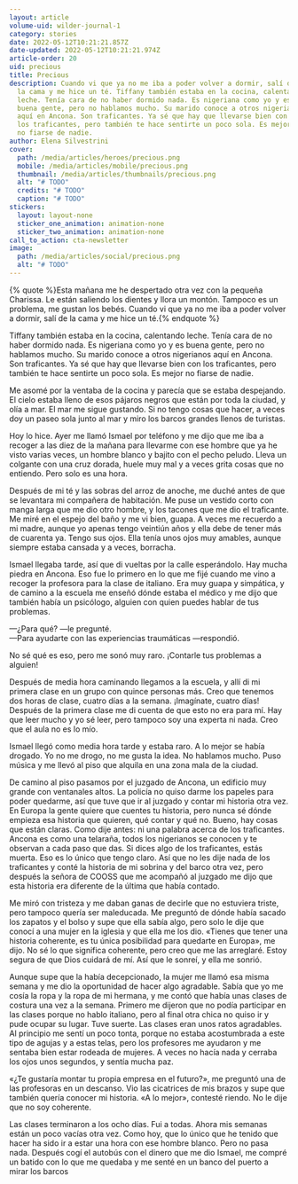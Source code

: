 ```yaml
---
layout: article
volume-uid: wilder-journal-1
category: stories
date: 2022-05-12T10:21:21.857Z
date-updated: 2022-05-12T10:21:21.974Z
article-order: 20
uid: precious
title: Precious
description: Cuando vi que ya no me iba a poder volver a dormir, salí de
  la cama y me hice un té. Tiffany también estaba en la cocina, calentando
  leche. Tenía cara de no haber dormido nada. Es nigeriana como yo y es
  buena gente, pero no hablamos mucho. Su marido conoce a otros nigerianos
  aquí en Ancona. Son traficantes. Ya sé que hay que llevarse bien con
  los traficantes, pero también te hace sentirte un poco sola. Es mejor
  no fiarse de nadie.
author: Elena Silvestrini
cover:
  path: /media/articles/heroes/precious.png
  mobile: /media/articles/mobile/precious.png
  thumbnail: /media/articles/thumbnails/precious.png
  alt: "# TODO"
  credits: "# TODO"
  caption: "# TODO"
stickers:
  layout: layout-none
  sticker_one_animation: animation-none
  sticker_two_animation: animation-none
call_to_action: cta-newsletter
image:
  path: /media/articles/social/precious.png
  alt: "# TODO"
---
```

{% quote %}Esta mañana me he despertado otra vez con la pequeña Charissa. Le están saliendo los dientes y llora un montón. Tampoco es un problema, me gustan los bebés. Cuando vi que ya no me iba a poder volver a dormir, salí de la cama y me hice un té.{% endquote %}

Tiffany también estaba en la cocina, calentando leche. Tenía cara de no haber dormido nada. Es nigeriana como yo y es buena gente, pero no hablamos mucho. Su marido conoce a otros nigerianos aquí en Ancona. Son traficantes. Ya sé que hay que llevarse bien con los traficantes, pero también te hace sentirte un poco sola. Es mejor no fiarse de nadie.

Me asomé por la ventaba de la cocina y parecía que se estaba despejando. El cielo estaba lleno de esos pájaros negros que están por toda la ciudad, y olía a mar. El mar me sigue gustando. Si no tengo cosas que hacer, a veces doy un paseo sola junto al mar y miro los barcos grandes llenos de turistas.

Hoy lo hice. Ayer me llamó Ismael por teléfono y me dijo que me iba a recoger a las diez de la mañana para llevarme con ese hombre que ya he visto varias veces, un hombre blanco y bajito con el pecho peludo. Lleva un colgante con una cruz dorada, huele muy mal y a veces grita cosas que no entiendo. Pero solo es una hora.

Después de mi té y las sobras del arroz de anoche, me duché antes de que se levantara mi compañera de habitación. Me puse un vestido corto con manga larga que me dio otro hombre, y los tacones que me dio el traficante. Me miré en el espejo del baño y me vi bien, guapa. A veces me recuerdo a mi madre, aunque yo apenas tengo veintiún años y ella debe de tener más de cuarenta ya. Tengo sus ojos. Ella tenía unos ojos muy amables, aunque siempre estaba cansada y a veces, borracha.

Ismael llegaba tarde, así que di vueltas por la calle esperándolo. Hay mucha piedra en Ancona. Eso fue lo primero en lo que me fijé cuando me vino a recoger la profesora para la clase de italiano. Era muy guapa y simpática, y de camino a la escuela me enseñó dónde estaba el médico y me dijo que también había un psicólogo, alguien con quien puedes hablar de tus problemas.

—¿Para qué? —le pregunté.\
—Para ayudarte con las experiencias traumáticas —respondió.

No sé qué es eso, pero me sonó muy raro. ¡Contarle tus problemas a alguien!

Después de media hora caminando llegamos a la escuela, y allí di mi primera clase en un grupo con quince personas más. Creo que tenemos dos horas de clase, cuatro días a la semana. ¡Imagínate, cuatro días! Después de la primera clase me di cuenta de que esto no era para mí. Hay que leer mucho y yo sé leer, pero tampoco soy una experta ni nada. Creo que el aula no es lo mío.

Ismael llegó como media hora tarde y estaba raro. A lo mejor se había drogado. Yo no me drogo, no me gusta la idea. No hablamos mucho. Puso música y me llevó al piso que alquila en una zona mala de la ciudad.

De camino al piso pasamos por el juzgado de Ancona, un edificio muy grande con ventanales altos. La policía no quiso darme los papeles para poder quedarme, así que tuve que ir al juzgado y contar mi historia otra vez. En Europa la gente quiere que cuentes tu historia, pero nunca sé dónde empieza esa historia que quieren, qué contar y qué no. Bueno, hay cosas que están claras. Como dije antes: ni una palabra acerca de los traficantes. Ancona es como una telaraña, todos los nigerianos se conocen y te observan a cada paso que das. Si dices algo de los traficantes, estás muerta. Eso es lo único que tengo claro. Así que no les dije nada de los traficantes y conté la historia de mi sobrina y del barco otra vez, pero después la señora de COOSS que me acompañó al juzgado me dijo que esta historia era diferente de la última que había contado.

Me miró con tristeza y me daban ganas de decirle que no estuviera triste, pero tampoco quería ser maleducada. Me preguntó de dónde había sacado los zapatos y el bolso y supe que ella sabía algo, pero solo le dije que conocí a una mujer en la iglesia y que ella me los dio. «Tienes que tener una historia coherente, es tu única posibilidad para quedarte en Europa», me dijo. No sé lo que significa coherente, pero creo que me las arreglaré. Estoy segura de que Dios cuidará de mí. Así que le sonreí, y ella me sonrió.

Aunque supe que la había decepcionado, la mujer me llamó esa misma semana y me dio la oportunidad de hacer algo agradable. Sabía que yo me cosía la ropa y la ropa de mi hermana, y me contó que había unas clases de costura una vez a la semana. Primero me dijeron que no podía participar en las clases porque no hablo italiano, pero al final otra chica no quiso ir y pude ocupar su lugar. Tuve suerte. Las clases eran unos ratos agradables. Al principio me sentí un poco tonta, porque no estaba acostumbrada a este tipo de agujas y a estas telas, pero los profesores me ayudaron y me sentaba bien estar rodeada de mujeres. A veces no hacía nada y cerraba los ojos unos segundos, y sentía mucha paz.

«¿Te gustaría montar tu propia empresa en el futuro?», me preguntó una de las profesoras en un descanso. Vio las cicatrices de mis brazos y supe que también quería conocer mi historia. «A lo mejor», contesté riendo. No le dije que no soy coherente.

Las clases terminaron a los ocho días. Fui a todas. Ahora mis semanas están un poco vacías otra vez. Como hoy, que lo único que he tenido que hacer ha sido ir a estar una hora con ese hombre blanco. Pero no pasa nada. Después cogí el autobús con el dinero que me dio Ismael, me compré un batido con lo que me quedaba y me senté en un banco del puerto a mirar los barcos
